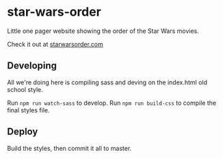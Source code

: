 # star-wars-order
Little one pager website showing the order of the Star Wars movies.

Check it out at [starwarsorder.com](http://starwarsorder.com/)

## Developing

All we're doing here is compiling sass and deving on the index.html old school style.

Run `npm run watch-sass` to develop.
Run `npm run build-css` to compile the final styles file.

## Deploy

Build the styles, then commit it all to master.
